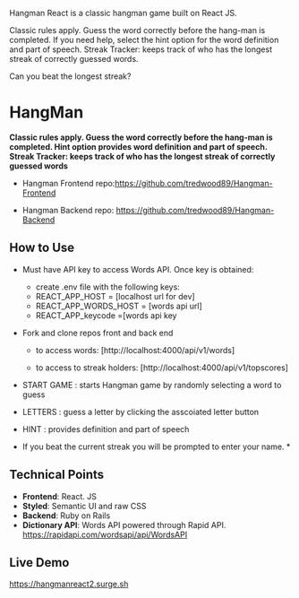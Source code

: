 Hangman React is a classic hangman game built on React JS.

Classic rules apply. Guess the word correctly before the hang-man is completed.
If you need help, select the hint option for the word definition and part of speech.
Streak Tracker: keeps track of who has the longest streak of correctly guessed words.


Can you beat the longest streak?


# HangMan #

**Classic rules apply. Guess the word correctly before the hang-man is completed.
Hint option provides word definition and part of speech.
Streak Tracker: keeps track of who has the longest streak of correctly guessed words**

 - Hangman Frontend repo:https://github.com/tredwood89/Hangman-Frontend 

 - Hangman Backend repo: https://github.com/tredwood89/Hangman-Backend


## How to Use ##

* Must have API key to access Words API. Once key is obtained:
  - create .env file with the following keys:
  - REACT_APP_HOST = [localhost url for dev]
  - REACT_APP_WORDS_HOST = [words api url]
  - REACT_APP_keycode =[words api key
  
* Fork and clone repos front and back end

  - to access words: [http://localhost:4000/api/v1/words]
  
  - to access to streak holders: [http://localhost:4000/api/v1/topscores]

* START GAME : starts Hangman game by randomly selecting a word to guess
* LETTERS : guess a letter by clicking the asscoiated letter button
* HINT : provides definition and part of speech

* If you beat the current streak you will be prompted to enter your name. *

## Technical Points ##


* **Frontend**: React. JS
* **Styled**: Semantic UI and raw CSS
* **Backend**: Ruby on Rails
* **Dictionary API**: Words API powered through Rapid API. https://rapidapi.com/wordsapi/api/WordsAPI

## Live Demo ##

https://hangmanreact2.surge.sh




